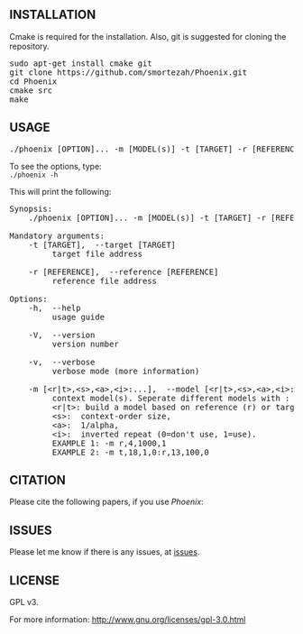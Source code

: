 <h2>INSTALLATION</h2>
Cmake is required for the installation. Also, git is suggested for cloning the repository.
<pre>
sudo apt-get install cmake git
git clone https://github.com/smortezah/Phoenix.git
cd Phoenix
cmake src
make
</pre>

<h2>USAGE</h2>
<pre>
./phoenix [OPTION]... -m [MODEL(s)] -t [TARGET] -r [REFERENCE]
</pre>
To see the options, type:

<code>
./phoenix -h
</code>

This will print the following:
<pre>
Synopsis:
    ./phoenix [OPTION]... -m [MODEL(s)] -t [TARGET] -r [REFERENCE]

Mandatory arguments:
    -t [TARGET],  --target [TARGET]
         target file address

    -r [REFERENCE],  --reference [REFERENCE]
         reference file address

Options:
    -h,  --help
         usage guide

    -V,  --version
         version number

    -v,  --verbose
         verbose mode (more information)

    -m [&lt;r|t&gt;,&lt;s&gt;,&lt;a&gt;,&lt;i&gt;:...],  --model [&lt;r|t&gt;,&lt;s&gt;,&lt;a&gt;,&lt;i&gt;:...]
         context model(s). Seperate different models with :
         &lt;r|t&gt;: build a model based on reference (r) or target (t),
         &lt;s&gt;:  context-order size,
         &lt;a&gt;:  1/alpha,
         &lt;i&gt;:  inverted repeat (0=don't use, 1=use).
         EXAMPLE 1: -m r,4,1000,1
         EXAMPLE 2: -m t,18,1,0:r,13,100,0
</pre>

<h2>CITATION</h2>
Please cite the following papers, if you use <i>Phoenix</i>:

<h2>ISSUES</h2>
Please let me know if there is any issues, at <a href="https://github.com/smortezah/Phoenix/issues">issues</a>.

<h2>LICENSE</h2>
GPL v3.

For more information:
http://www.gnu.org/licenses/gpl-3.0.html
